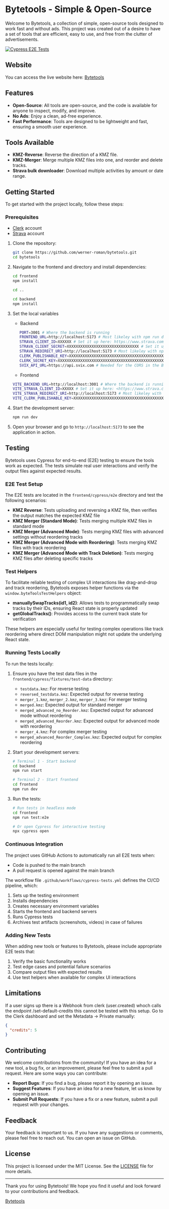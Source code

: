 # Bytetools - Simple & Open-Source

Welcome to Bytetools, a collection of simple, open-source tools designed to work fast and without ads. This project was created out of a desire to have a set of tools that are efficient, easy to use, and free from the clutter of advertisements.

[![Cypress E2E Tests](https://github.com/werner-roman/bytetools/actions/workflows/cypress-tests.yml/badge.svg)](https://github.com/werner-roman/bytetools/actions/workflows/cypress-tests.yml)

## Website

You can access the live website here: [Bytetools](https://bytetools.org)

## Features

- **Open-Source**: All tools are open-source, and the code is available for anyone to inspect, modify, and improve.
- **No Ads**: Enjoy a clean, ad-free experience.
- **Fast Performance**: Tools are designed to be lightweight and fast, ensuring a smooth user experience.

## Tools Available

- **KMZ-Reverse**: Reverse the direction of a KMZ file.
- **KMZ-Merger**: Merge multiple KMZ files into one, and reorder and delete tracks.
- **Strava bulk downloader**: Download multiple activities by amount or date range.

## Getting Started

To get started with the project locally, follow these steps:

### Prerequisites

- [Clerk](https://clerk.com) account
- [Strava](https://strava.com) account

1. Clone the repository:

   ```sh
   git clone https://github.com/werner-roman/bytetools.git
   cd bytetools
   ```

2. Navigate to the frontend and  directory and install dependencies:

   ```sh
   cd frontend
   npm install
   
   cd ..
   
   cd backend
   npm install
   ```

3. Set the local variables
   - Backend

   ```sh
      PORT=3001 # Where the backend is running
      FRONTEND_URL=http://localhost:5173 # Most likeley with npm run dev (vite)
      STRAVA_CLIENT_ID=XXXXXX # Set it up here: https://www.strava.com/settings/api
      STRAVA_CLIENT_SECRET=XXXXXXXXXXXXXXXXXXXXXXXXXXXXXXXX # Set it up here: https://www.strava.com/settings/api
      STRAVA_REDIRECT_URI=http://localhost:5173 # Most likeley with npm run dev (vite)
      CLERK_PUBLISHABLE_KEY=XXXXXXXXXXXXXXXXXXXXXXXXXXXXXXXXXXXXXXXXXXXXXXXXXXXXXXXXXXXX # Set it up here: https://dashboard.clerk.com/ -> Configure -> API Keys
      CLERK_SECRET_KEY=XXXXXXXXXXXXXXXXXXXXXXXXXXXXXXXXXXXXXXXXXXXXXXXXXX # Set it up here: https://dashboard.clerk.com/ -> Configure -> API Keys
      SVIX_API_URL=https://api.svix.com # Needed for the CORS in the Backend - Webhook by Clerk
   ```

   - Frontend
  
   ```sh
   VITE_BACKEND_URL=http://localhost:3001 # Where the backend is running
   VITE_STRAVA_CLIENT_ID=XXXXX # Set it up here: <https://www.strava.com/settings/api>
   VITE_STRAVA_REDIRECT_URI=http://localhost:5173 # Most likeley with npm run dev (vite)
   VITE_CLERK_PUBLISHABLE_KEY=XXXXXXXXXXXXXXXXXXXXXXXXXXXXXXXXXXXXXXXXXXXXXXXXXXXXXXXXXXXX # Set it up here: https://dashboard.clerk.com/ -> Configure -> API Keys
   ```

4. Start the development server:

   ```sh
   npm run dev
   ```

5. Open your browser and go to `http://localhost:5173` to see the application in action.

## Testing

Bytetools uses Cypress for end-to-end (E2E) testing to ensure the tools work as expected. The tests simulate real user interactions and verify the output files against expected results.

### E2E Test Setup

The E2E tests are located in the `frontend/cypress/e2e` directory and test the following scenarios:

- **KMZ Reverse**: Tests uploading and reversing a KMZ file, then verifies the output matches the expected KMZ file
- **KMZ Merger (Standard Mode)**: Tests merging multiple KMZ files in standard mode
- **KMZ Merger (Advanced Mode)**: Tests merging KMZ files with advanced settings without reordering tracks
- **KMZ Merger (Advanced Mode with Reordering)**: Tests merging KMZ files with track reordering
- **KMZ Merger (Advanced Mode with Track Deletion)**: Tests merging KMZ files after deleting specific tracks

### Test Helpers

To facilitate reliable testing of complex UI interactions like drag-and-drop and track reordering, Bytetools exposes helper functions via the `window.byteToolsTestHelpers` object:

- **manuallySwapTracks(id1, id2)**: Allows tests to programmatically swap tracks by their IDs, ensuring React state is properly updated
- **getGlobalTracks()**: Provides access to the current track state for verification

These helpers are especially useful for testing complex operations like track reordering where direct DOM manipulation might not update the underlying React state.

### Running Tests Locally

To run the tests locally:

1. Ensure you have the test data files in the `frontend/cypress/fixtures/test-data` directory:
   - `testdata.kmz`: For reverse testing
   - `reversed_testdata.kmz`: Expected output for reverse testing
   - `merger_1.kmz`, `merger_2.kmz`, `merger_3.kmz`: For merger testing
   - `merged.kmz`: Expected output for standard merger
   - `merged_advanced_no_Reorder.kmz`: Expected output for advanced mode without reordering
   - `merged_advanced_Reorder.kmz`: Expected output for advanced mode with reordering
   - `merger_4.kmz`: For complex merger testing
   - `merged_advanced_Reorder_Complex.kmz`: Expected output for complex reordering

2. Start your development servers:

   ```sh
   # Terminal 1 - Start backend
   cd backend
   npm run start
   
   # Terminal 2 - Start frontend
   cd frontend
   npm run dev
   ```

3. Run the tests:

   ```sh
   # Run tests in headless mode
   cd frontend
   npm run test:e2e
   
   # Or open Cypress for interactive testing
   npx cypress open
   ```

### Continuous Integration

The project uses GitHub Actions to automatically run all E2E tests when:

- Code is pushed to the main branch
- A pull request is opened against the main branch

The workflow file `.github/workflows/cypress-tests.yml` defines the CI/CD pipeline, which:

1. Sets up the testing environment
2. Installs dependencies
3. Creates necessary environment variables
4. Starts the frontend and backend servers
5. Runs Cypress tests
6. Archives test artifacts (screenshots, videos) in case of failures

### Adding New Tests

When adding new tools or features to Bytetools, please include appropriate E2E tests that:

1. Verify the basic functionality works
2. Test edge cases and potential failure scenarios
3. Compare output files with expected results
4. Use test helpers when available for complex UI interactions

## Limitations

If a user signs up there is a Webhook from clerk (user.created) whoch calls the endpoint /set-default-credits this cannot be tested with this setup. Go to the Clerk dashboard and set the Metadata -> Private manually:

```json
{
  "credits": 5
}
   ```

## Contributing

We welcome contributions from the community! If you have an idea for a new tool, a bug fix, or an improvement, please feel free to submit a pull request. Here are some ways you can contribute:

- **Report Bugs**: If you find a bug, please report it by opening an issue.
- **Suggest Features**: If you have an idea for a new feature, let us know by opening an issue.
- **Submit Pull Requests**: If you have a fix or a new feature, submit a pull request with your changes.

## Feedback

Your feedback is important to us. If you have any suggestions or comments, please feel free to reach out. You can open an issue on GitHub.

## License

This project is licensed under the MIT License. See the [LICENSE](LICENSE) file for more details.

---

Thank you for using Bytetools! We hope you find it useful and look forward to your contributions and feedback.

[Bytetools](https://bytetools.org)
